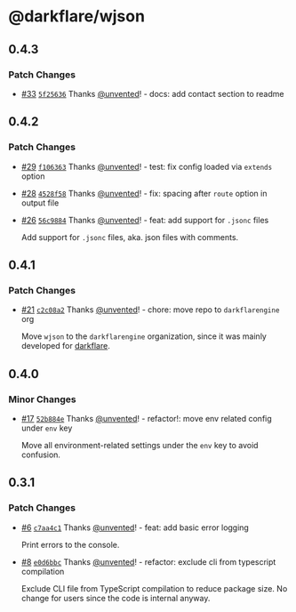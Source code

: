 # @darkflare/wjson

## 0.4.3

### Patch Changes

- [#33](https://github.com/darkflarengine/wjson/pull/33) [`5f25636`](https://github.com/darkflarengine/wjson/commit/5f2563606c80bb5043d2c6c3557111f61afbaa23) Thanks [@unvented](https://github.com/unvented)! - docs: add contact section to readme

## 0.4.2

### Patch Changes

- [#29](https://github.com/darkflarengine/wjson/pull/29) [`f106363`](https://github.com/darkflarengine/wjson/commit/f106363a5f3503611282f4de0761597ad6bd116f) Thanks [@unvented](https://github.com/unvented)! - test: fix config loaded via `extends` option

* [#28](https://github.com/darkflarengine/wjson/pull/28) [`4528f58`](https://github.com/darkflarengine/wjson/commit/4528f58dc4f015e7c1dae74161c3239fd2e1c066) Thanks [@unvented](https://github.com/unvented)! - fix: spacing after `route` option in output file

- [#26](https://github.com/darkflarengine/wjson/pull/26) [`56c9884`](https://github.com/darkflarengine/wjson/commit/56c98842205c7e233863c332b2046660f5ca6935) Thanks [@unvented](https://github.com/unvented)! - feat: add support for `.jsonc` files

  Add support for `.jsonc` files, aka. json files with comments.

## 0.4.1

### Patch Changes

- [#21](https://github.com/darkflarengine/wjson/pull/21) [`c2c08a2`](https://github.com/darkflarengine/wjson/commit/c2c08a2f25890f3f472ad5573bf0d1c613070814) Thanks [@unvented](https://github.com/unvented)! - chore: move repo to `darkflarengine` org

  Move `wjson` to the `darkflarengine` organization, since it was mainly developed for [darkflare](https://github.com/azurydev/darkflare).

## 0.4.0

### Minor Changes

- [#17](https://github.com/azurydev/wjson/pull/17) [`52b884e`](https://github.com/azurydev/wjson/commit/52b884ea22875b3b6bc53d7f1aee5429e67366e7) Thanks [@unvented](https://github.com/unvented)! - refactor!: move env related config under `env` key

  Move all environment-related settings under the `env` key to avoid confusion.

## 0.3.1

### Patch Changes

- [#6](https://github.com/azurydev/wjson/pull/6) [`c7aa4c1`](https://github.com/azurydev/wjson/commit/c7aa4c16248422eaa4c8f6b0ba5f15c967392b9f) Thanks [@unvented](https://github.com/unvented)! - feat: add basic error logging

  Print errors to the console.

* [#8](https://github.com/azurydev/wjson/pull/8) [`e0d6bbc`](https://github.com/azurydev/wjson/commit/e0d6bbc1eb1a40c08a658dda1688739a7ebce2b4) Thanks [@unvented](https://github.com/unvented)! - refactor: exclude cli from typescript compilation

  Exclude CLI file from TypeScript compilation to reduce package size. No change for users since the code is internal anyway.
